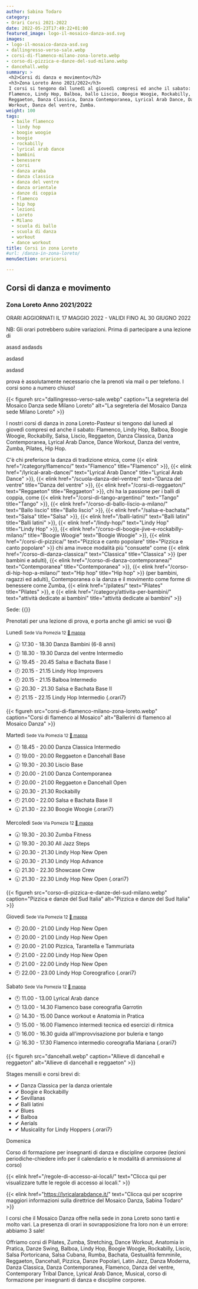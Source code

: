 ```yaml
---
author: Sabina Todaro
category:
- Orari Corsi 2021-2022
date: 2022-05-23T17:49:22+01:00
featured_image: logo-il-mosaico-danza-asd.svg
images:
- logo-il-mosaico-danza-asd.svg
- dallingresso-verso-sale.webp
- corsi-di-flamenco-milano-zona-loreto.webp
- corso-di-pizzica-e-danze-del-sud-milano.webp
- dancehall.webp
summary: >
 <h2>Corsi di danza e movimento</h2>
 <h3>Zona Loreto Anno 2021/2022</h3>
 I corsi si tengono dal lunedì al giovedì compresi ed anche il sabato:
 Flamenco, Lindy Hop, Balboa, ballo Liscio, Boogie Woogie, Rockabilly, Salsa,
 Reggaeton, Danza Classica, Danza Contemporanea, Lyrical Arab Dance, Dance
 Workout, Danza del ventre, Zumba.
weight: 100
tags:
  - baile flamenco
  - lindy hop
  - boogie woogie
  - boogie 
  - rockabilly
  - lyrical arab dance
  - bambini
  - benessere
  - corsi
  - danza araba
  - danza classica
  - danza del ventre
  - danza orientale
  - danze di coppia
  - flamenco
  - hip hop
  - lezioni
  - Loreto
  - Milano
  - scuola di ballo
  - scuola di danza
  - workout
  - dance workout
title: Corsi in zona Loreto
#url: /danza-in-zona-loreto/
menuSection: oraricorsi

---
```

## Corsi di danza e movimento

### Zona Loreto Anno 2021/2022

<div class="ma2 bg-gold dib black pa2 br2 b">
ORARI AGGIORNATI IL 17 MAGGIO 2022 - VALIDI FINO AL 30 GIUGNO 2022
</div>

NB: Gli orari potrebbero subire variazioni. Prima di partecipare a una lezione di

asasd
asdasds

asdasd

asdasd


prova è assolutamente necessario che la prenoti via mail o per telefono. I corsi sono a numero chiuso!

<div class="mw6 pl4 fr">
{{< figureh src="dallingresso-verso-sale.webp" caption="La segreteria del Mosaico Danza sede Milano Loreto" alt="La segreteria del Mosaico Danza sede Milano Loreto" >}}
</div>

I nostri corsi di danza in zona Loreto-Pasteur si tengono dal lunedì al giovedì compresi ed anche il sabato: Flamenco, Lindy Hop, Balboa, Boogie Woogie, Rockabilly, Salsa, Liscio, Reggaeton, Danza Classica, Danza Contemporanea, Lyrical Arab Dance, Dance Workout, Danza del ventre, Zumba, Pilates, Hip Hop.

C'è chi preferisce la danza di tradizione etnica, come
{{< elink href="/category/flamenco/" text="Flamenco" title="Flamenco" >}},
{{< elink href="/lyrical-arab-dance/" text="Lyrical Arab Dance" title="Lyrical Arab Dance" >}},
{{< elink href="/scuola-danza-del-ventre/" text="Danza del ventre" title="Danza del ventre" >}},
{{< elink href="/corsi-di-reggaeton/" text="Reggaeton" title="Reggaeton" >}},
chi ha la passione per i balli di coppia, come
{{< elink href="/corsi-di-tango-argentino/" text="Tango" title="Tango" >}},
{{< elink href="/corso-di-ballo-liscio-a-milano/" text="Ballo liscio" title="Ballo liscio" >}},
{{< elink href="/salsa-e-bachata/" text="Salsa" title="Salsa" >}},
{{< elink href="/balli-latini/" text="Balli latini" title="Balli latini" >}},
{{< elink href="/lindy-hop/" text="Lindy Hop" title="Lindy Hop" >}},
{{< elink href="/corso-di-boogie-jive-e-rockabilly-milano/" title="Boogie Woogie" text="Boogie Woogie" >}},
{{< elink href="/corsi-di-pizzica/" text="Pizzica e canto popolare" title="Pizzica e canto popolare" >}}
chi ama invece modalità più "consuete" come
{{< elink href="/corso-di-danza-classica/" text="Classica" title="Classica" >}} (per bambini e adulti),
{{< elink href="/corso-di-danza-contemporanea/" text="Contemporanea" title="Contemporanea" >}},
{{< elink href="/corso-di-hip-hop-a-milano/" text="Hip hop" title="Hip hop" >}} (per bambini, ragazzi ed adulti),
Contemporanea o la danza e il movimento come forme di benessere come Zumba,
{{< elink href="/pilates/" text="Pilates" title="Pilates" >}}, e
{{< elink href="/category/attivita-per-bambini/" text="attività dedicate ai bambini" title="attività dedicate ai bambini" >}}

<span class="f3">Sede: {{<elink href="https://www.google.it/maps/place/Scuola+di+Danza+Il+Mosaico+Danza+asd/@45.489824,9.216068,17z/data=!3m1!4b1!4m5!1m2!2m1!1sscuola+di+danza+milano!3m1!1s0x4786c41834c03a77:0x45eba61917663a41" text="Via Privata Pomezia 12">}}</span>

Prenotati per una lezione di prova, e porta anche gli amici se vuoi :smile:

<p class="giorno">Lunedì <small class="silver">Sede Via Pomezia 12 <a href="https://bit.ly/3wnLl8q" target="_blank" title="Sede Via Pomezia 12">📍 mappa</a></small></p>

* 🕠 <span>17.30 - 18.30</span> Danza Bambini (6-8 anni)
* 🕕 <span>18.30 - 19.30</span> Danza del ventre Intermedio
* 🕢 <span>19.45 - 20.45</span> Salsa e Bachata Base I
* 🕗 <span>20.15 - 21.15</span> Lindy Hop Improvers
* 🕗 <span>20.15 - 21.15</span> Balboa Intermedio
* 🕣 <span>20.30 - 21.30</span> Salsa e Bachata Base II 
* 🕘 <span>21.15 - 22.15</span> Lindy Hop Intermedio
{.orari7}


<div class="mw6 pl4 fr">
{{< figureh src="corsi-di-flamenco-milano-zona-loreto.webp"
caption="Corsi di flamenco al Mosaico"
alt="Ballerini di flamenco al Mosaico Danza" >}}
</div>

<p class="giorno">Martedì <small class="silver">Sede Via Pomezia 12 <a href="https://bit.ly/3wnLl8q" target="_blank" title="Sede Via Pomezia 12">📍 mappa</a></small></p>

* 🕖 <span>18.45 - 20.00</span> Danza Classica Intermedio
* 🕖 <span>19.00 - 20.00</span> Reggaeton e Dancehall Base
* 🕢 <span>19.30 - 20.30</span> Liscio Base
* 🕗 <span>20.00 - 21.00</span> Danza Contemporanea
* 🕗 <span>20.00 - 21.00</span> Reggaeton e Dancehall Open
* 🕣 <span>20.30 - 21.30</span> Rockabilly
* 🕘 <span>21.00 - 22.00</span> Salsa e Bachata Base II
* 🕤 <span>21.30 - 22.30</span> Boogie Woogie 
{.orari7}

<p class="giorno">Mercoledì <small class="silver">Sede Via Pomezia 12 <a href="https://bit.ly/3wnLl8q" target="_blank"  title="Sede Via Pomezia 12">📍 mappa</a></small></p>

* 🕢 <span>19.30 - 20.30</span> Zumba Fitness
* 🕢 <span>19.30 - 20.30</span> All Jazz Steps
* 🕣 <span>20.30 - 21.30</span> Lindy Hop New Open
* 🕣 <span>20.30 - 21.30</span> Lindy Hop Advance
* 🕤 <span>21.30 - 22.30</span> Showcase Crew
* 🕤 <span>21.30 - 22.30</span> Lindy Hop New Open
{.orari7}

<div class="mw6 pl4 fr">
{{< figureh src="corso-di-pizzica-e-danze-del-sud-milano.webp"
  caption="Pizzica e danze del Sud Italia"
  alt="Pizzica e danze del Sud Italia" >}}
</div>

<p class="giorno">Giovedì <small class="silver">Sede Via Pomezia 12 <a href="https://bit.ly/3wnLl8q" target="_blank" title="Sede Via Pomezia 12">📍 mappa</a></small></p>

* 🕗 <span>20.00 - 21.00</span> Lindy Hop New Open
* 🕗 <span>20.00 - 21.00</span> Lindy Hop New Open
* 🕗 <span>20.00 - 21.00</span> Pizzica, Tarantella e Tammuriata
* 🕘 <span>21.00 - 22.00</span> Lindy Hop New Open
* 🕘 <span>21.00 - 22.00</span> Lindy Hop New Open
* 🕙 <span>22.00 - 23.00</span> Lindy Hop Coreografico
{.orari7}

<p class="giorno">Sabato <small class="silver">Sede Via Pomezia 12 <a href="https://bit.ly/3wnLl8q" target="_blank" title="Sede Via Pomezia 12">📍 mappa</a></small></p>

* 🕚 <span>11.00 - 13.00</span> Lyrical Arab dance
* 🕐 <span>13.00 - 14.30</span> Flamenco base coreografia Garrotin
* 🕝 <span>14.30 - 15.00</span> Dance workout e Anatomia in Pratica
* 🕒 <span>15.00 - 16.00</span> Flamenco intermedi tecnica ed esercizi di ritmica
* 🕓 <span>16.00 - 16.30</span> guida all'improvvisazione por buleria e tango
* 🕟 <span>16.30 - 17.30</span> Flamenco intermedio coreografia Mariana
{.orari7}

<div class="mw6 pl4 fr">
{{< figureh src="dancehall.webp"
  caption="Allieve di dancehall e reggaeton"
  alt="Allieve di dancehall e reggaeton" >}}
</div>

<p class="giorno">Stages mensili e corsi brevi di:</p>

* <span>&#x2714;</span> Danza Classica per la danza orientale
* <span>&#x2714;</span> Boogie e Rockabilly
* <span>&#x2714;</span> Sevillanas
* <span>&#x2714;</span> Balli latini
* <span>&#x2714;</span> Blues
* <span>&#x2714;</span> Balboa
* <span>&#x2714;</span> Aerials
* <span>&#x2714;</span> Musicality for Lindy Hoppers
{.orari7}

<p class="giorno">Domenica</p>

Corso di formazione per insegnanti di danza e discipline corporee
(lezioni periodiche-chiedere info per il calendario e le modalità di ammissione al corso)

{{< elink href="/regole-di-accesso-ai-locali/" text="Clicca qui per visualizzare tutte le regole di accesso ai locali." >}}

{{< elink href="https://lyricalarabdance.it/" text="Clicca qui per scoprire maggiori informazioni sulla direttrice del Mosaico Danza, Sabina Todaro" >}}

I corsi che il Mosaico Danza offre nella sede in zona Loreto sono tanti e molto vari. La presenza di orari in sovrapposizione fra loro non è un errore: abbiamo 3 sale!

Offriamo corsi di Pilates, Zumba, Stretching, Dance Workout, Anatomia in Pratica, Danze Swing, Balboa, Lindy Hop, Boogie Woogie, Rockabilly, Liscio, Salsa Portoricana, Salsa Cubana, Rumba, Bachata, Gestualità femminile, Reggaeton, Dancehall, Pizzica, Danze Popolari, Latin Jazz, Danza Moderna, Danza Classica, Danza Contemporanea, Flamenco, Danza del ventre, Contemporary Tribal Dance, Lyrical Arab Dance, Musical, corso di formazione per insegnanti di danza e discipline corporee.
